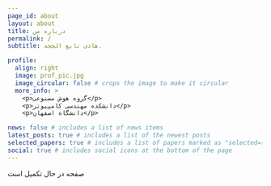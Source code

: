 ```yaml
---
page_id: about
layout: about
title: درباره من
permalink: /
subtitle: هادی تابع الحجه.

profile:
  align: right
  image: prof_pic.jpg
  image_circular: false # crops the image to make it circular
  more_info: >
    <p>گروه هوش مصنوعی</p>
    <p>دانشکده مهندسی کامپیوتر</p>
    <p>دانشگاه اصفهان</p>

news: false # includes a list of news items
latest_posts: true # includes a list of the newest posts
selected_papers: true # includes a list of papers marked as "selected={true}"
social: true # includes social icons at the bottom of the page
---
```


صفحه در حال تکمیل است